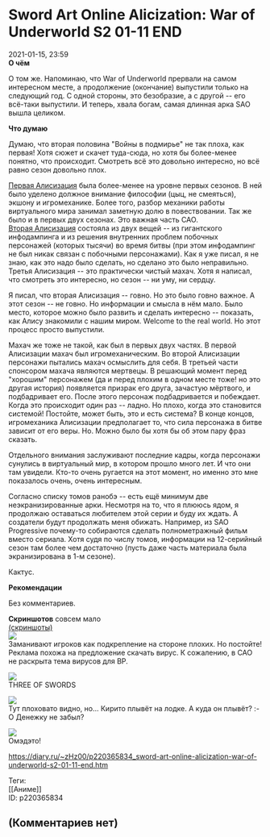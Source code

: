 Sword Art Online Alicization: War of Underworld S2 01-11 END
============================================================

  
2021-01-15, 23:59  
  **О чём**    
   
 О том же. Напоминаю, что War of Underworld прервали на самом интересном месте, а продолжение (окончание) выпустили только на следующий год. С одной стороны, это безобразие, а с другой -- его всё-таки выпустили. И теперь, хвала богам, самая длинная арка SAO вышла целиком.   
   
  **Что думаю**    
   
 Думаю, что вторая половина "Войны в подмирье" не так плоха, как первая! Хотя сюжет и скачет туда-сюда, но хотя бы более-менее понятно, что происходит. Смотреть всё это довольно интересно, но всё равно сезон довольно плох.   
   
  [Первая Алисизация](Sword%20Art%20Online%20Alicization%2001-24%20END)  была более-менее на уровне первых сезонов. В ней было уделено должное внимание философии (цыц, не смеяться), экшону и игромеханике. Более того, разбор механики работы виртуального мира занимал заметную долю в повествовании. Так же было и в первых двух сезонах. Это важная часть САО.   
  [Вторая Алисизация](Sword%20Art%20Online%20Alicization%20-%20War%20of%20Underworld%2001-12%20END)  состояла из двух вещей -- из гигантского инфодампинга и из решения внутренних проблем побочных персонажей (которых тысячи) во время битвы (при этом инфодампинг не был никак связан с побочными персонажами). Как я уже писал, я не знаю, как это надо было сделать, но сделано это было неправильно.   
 Третья Алисизация -- это практически чистый махач. Хотя я написал, что смотреть это интересно, но сезон -- ни уму, ни сердцу.   
   
 Я писал, что вторая Алисизация -- говно. Но это было говно важное. А этот сезон -- не говно. Но информации и смысла в нём мало. Было место, которое можно было развить и сделать интересно -- показать, как Алису знакомили с нашим миром. Welcome to the real world. Но этот процесс просто выпустили.   
   
 Махач же тоже не такой, как был в первых двух частях. В первой Алисизации махач был игромеханическим. Во второй Алисизации персонажи пытались махач осмыслить для себя. В третьей части спонсором махача являются мертвецы. В решающий момент перед "хорошим" персонажем (да и перед плохим в одном месте тоже! но это другая история) появляется призрак его друга, зачастую мёртвого, и подбадривает его. После этого персонаж подбадривается и побеждает. Когда это происходит один раз -- ладно. Но плохо, когда это становится системой! Постойте, может быть, это и есть система? В конце концов, игромеханика Алисизации предполагает то, что сила персонажа в битве зависит от его веры. Но. Можно было бы хотя бы об этом пару фраз сказать.   
   
 Отдельного внимания заслуживают последние кадры, когда персонажи сунулись в виртуальный мир, в котором прошло много лет. И что они там увидели. Кто-то очень ругается на этот момент, но именно это мне показалось очень, очень интересным.   
   
 Согласно списку томов ранобэ -- есть ещё минимум две неэкранизированные арки. Несмотря на то, что я плююсь ядом, я продолжаю оставаться любителем этой серии и буду их ждать. А создатели будут продолжать меня обижать. Например, из SAO Progressive почему-то собираются сделать полнометражный фильм вместо сериала. Хотя судя по числу томов, информации на 12-серийный сезон там более чем достаточно (пусть даже часть материала была экранизирована в 1-м сезоне).   
   
 Кактус.   
   
  **Рекомендации**    
   
 Без комментариев.   
   
  **Скриншотов**  совсем мало   
  [(скриншоты)](https://zHz00.diary.ru/p220365834.htm?index=1#linkmore220365834m1)       
  [![](https://i.imgur.com/iXZZELOl.png)](https://i.imgur.com/iXZZELO.png)    
 Заманивают игроков как подкрепление на стороне плохих. Но постойте! Реклама похожа на предложение скачать вирус. К сожалению, в САО не раскрыта тема вирусов для ВР.   
   
  [![](https://i.imgur.com/sZ0jD2Il.png)](https://i.imgur.com/sZ0jD2I.png)    
 THREE OF SWORDS   
   
  [![](https://i.imgur.com/fC3zdSjl.png)](https://i.imgur.com/fC3zdSj.png)    
 Тут плоховато видно, но... Кирито плывёт на лодке. А куда он плывёт? :-О Денежку не забыл?   
   
  [![](https://i.imgur.com/P87HtUNl.png)](https://i.imgur.com/P87HtUN.png)    
 Омэдэто!   
      
  
<https://diary.ru/~zHz00/p220365834_sword-art-online-alicization-war-of-underworld-s2-01-11-end.htm>  
  
Теги:  
[[Аниме]]  
ID: p220365834  


(Комментариев нет)
------------------